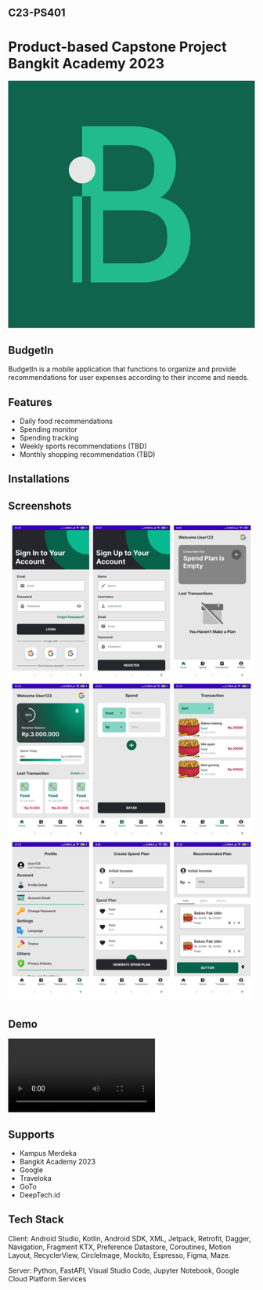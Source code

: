 ## C23-PS401 
# Product-based Capstone Project Bangkit Academy 2023

![](https://github.com/BudgetInCapstone/.github/blob/main/logo%20budgetin.png)

## BudgetIn 
BudgetIn is a mobile application that functions to organize and provide recommendations for user expenses according to their income and needs.

## Features
- Daily food recommendations 
- Spending monitor  
- Spending tracking
- Weekly sports recommendations (TBD)
- Monthly shopping recommendation (TBD)

## Installations

## Screenshots
![image](/apps/ss.png)
## Demo  
![video](/apps/video.mp4)
## Supports
- Kampus Merdeka
- Bangkit Academy 2023
- Google
- Traveloka
- GoTo
- DeepTech.id

## Tech Stack
Client: Android Studio, Kotlin, Android SDK, XML, Jetpack, Retrofit, Dagger, Navigation, Fragment KTX, Preference Datastore, Coroutines, Motion Layout, RecyclerView, CircleImage, Mockito, Espresso, Figma, Maze. 

Server: Python, FastAPI, Visual Studio Code, Jupyter Notebook, Google Cloud Platform Services


